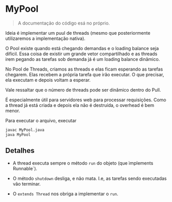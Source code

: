# MyPool

> A documentação do código esá no próprio.

Ideia é implementar um puul de threads (mesmo que posteriormente utilizaremos a 
implementação nativa).

O Pool existe quando está chegando demandas e o loading balance seja difícil.
Essa coisa de existir um grande vetor compartilhado e as threads irem pegando as tarefas sob demanda já é um loading balance dinâmico.

No Pool de Threads, criamos as threads e elas ficam esperando as tarefas chegarem.
Elas recebem a própria tarefa que irão executar.
O que precisar, ela executam e depois voltam a esperar.

Vale ressaltar que o número de threads pode ser dinâmico dentro do Pull.

É especialmente útil para servidores web para processar requisições.
Como a thread já está criada e depois ela não é destruída, o overhead é bem menor.

Para executar o arquivo, executar
```bash
javac MyPool.java
java MyPool
```

## Detalhes

- A thread executa sempre o método `run` do objeto (que ìmplements Runnable`).

- O método `shutdown` desliga, e não mata. I.e, as tarefas sendo executadas vão terminar.

- O `extends Thread` nos obriga a implementar o `run`.

